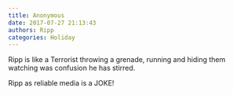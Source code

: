 ```yaml
---
title: Anonymous
date: 2017-07-27 21:13:43
authors: Ripp
categories: Holiday
---
```


 Ripp is like a Terrorist throwing a grenade, running and hiding them watching was confusion he has stirred.

Ripp as reliable media is a JOKE!